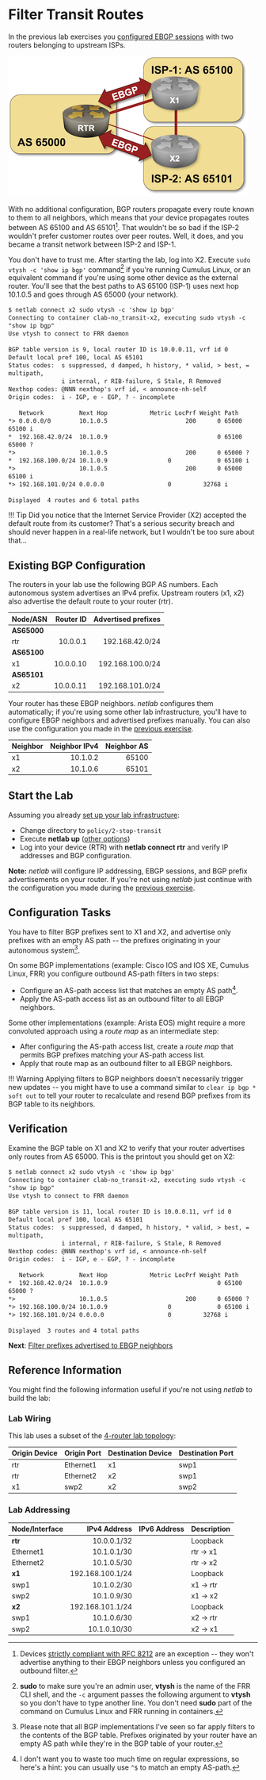 # Filter Transit Routes

In the previous lab exercises you [configured EBGP sessions](../basic/2-multihomed.md) with two routers belonging to upstream ISPs.

![Lab topology](topology-stop-transit.png)

With no additional configuration, BGP routers propagate every route known to them to all neighbors, which means that your device propagates routes between AS 65100 and AS 65101[^EF]. That wouldn't be so bad if the ISP-2 wouldn't prefer customer routes over peer routes. Well, it does, and you became a transit network between ISP-2 and ISP-1.

You don't have to trust me. After starting the lab, log into X2. Execute `sudo vtysh -c 'show ip bgp'` command[^VT] if you're running Cumulus Linux, or an equivalent command if you're using some other device as the external router. You'll see that the best paths to AS 65100 (ISP-1) uses next hop 10.1.0.5 and goes through AS 65000 (your network).

```
$ netlab connect x2 sudo vtysh -c 'show ip bgp'
Connecting to container clab-no_transit-x2, executing sudo vtysh -c "show ip bgp"
Use vtysh to connect to FRR daemon

BGP table version is 9, local router ID is 10.0.0.11, vrf id 0
Default local pref 100, local AS 65101
Status codes:  s suppressed, d damped, h history, * valid, > best, = multipath,
               i internal, r RIB-failure, S Stale, R Removed
Nexthop codes: @NNN nexthop's vrf id, < announce-nh-self
Origin codes:  i - IGP, e - EGP, ? - incomplete

   Network          Next Hop            Metric LocPrf Weight Path
*> 0.0.0.0/0        10.1.0.5                      200      0 65000 65100 i
*  192.168.42.0/24  10.1.0.9                               0 65100 65000 ?
*>                  10.1.0.5                      200      0 65000 ?
*  192.168.100.0/24 10.1.0.9                 0             0 65100 i
*>                  10.1.0.5                      200      0 65000 65100 i
*> 192.168.101.0/24 0.0.0.0                  0         32768 i

Displayed  4 routes and 6 total paths
```

!!! Tip
    Did you notice that the Internet Service Provider (X2) accepted the default route from its customer? That's a serious security breach and should never happen in a real-life network, but I wouldn't be too sure about that...

[^EF]: Devices [strictly compliant with RFC 8212](https://blog.ipspace.net/2023/06/default-ebgp-policy-rfc-8212.html) are an exception -- they won't advertise anything to their EBGP neighbors unless you configured an outbound filter.

[^VT]: **sudo** to make sure you're an admin user, **vtysh** is the name of the FRR CLI shell, and the `-c` argument passes the following argument to **vtysh** so you don't have to type another line. You don't need **sudo** part of the command on Cumulus Linux and FRR running in containers.

## Existing BGP Configuration

The routers in your lab use the following BGP AS numbers. Each autonomous system advertises an IPv4 prefix. Upstream routers (x1, x2) also advertise the default route to your router (rtr).

| Node/ASN | Router ID | Advertised prefixes |
|----------|----------:|--------------------:|
| **AS65000** ||
| rtr | 10.0.0.1 | 192.168.42.0/24 |
| **AS65100** ||
| x1 | 10.0.0.10 | 192.168.100.0/24 |
| **AS65101** ||
| x2 | 10.0.0.11 | 192.168.101.0/24 |

Your router has these EBGP neighbors. _netlab_ configures them automatically; if you're using some other lab infrastructure, you'll have to configure EBGP neighbors and advertised prefixes manually. You can also use the configuration you made in the [previous exercise](1-weights.md).

| Neighbor | Neighbor IPv4 | Neighbor AS |
|----------|--------------:|------------:|
| x1 | 10.1.0.2 | 65100 |
| x2 | 10.1.0.6 | 65101 |

## Start the Lab

Assuming you already [set up your lab infrastructure](../1-setup.md):

* Change directory to `policy/2-stop-transit`
* Execute **netlab up** ([other options](../external/index.md))
* Log into your device (RTR) with **netlab connect rtr** and verify IP addresses and BGP configuration.

**Note:** *netlab* will configure IP addressing, EBGP sessions, and BGP prefix advertisements on your router. If you're not using *netlab* just continue with the configuration you made during the [previous exercise](1-weights.md).

## Configuration Tasks

You have to filter BGP prefixes sent to X1 and X2, and advertise only prefixes with an empty AS path -- the prefixes originating in your autonomous system[^FT].

[^FT]: Please note that all BGP implementations I've seen so far apply filters to the contents of the BGP table. Prefixes originated by your router have an empty AS path while they're in the BGP table of your router.

On some BGP implementations (example: Cisco IOS and IOS XE, Cumulus Linux, FRR) you configure outbound AS-path filters in two steps:

* Configure an AS-path access list that matches an empty AS path[^RE].
* Apply the AS-path access list as an outbound filter to all EBGP neighbors.

[^RE]: I don't want you to waste too much time on regular expressions, so here's a hint: you can usually use `^$` to match an empty AS-path.

Some other implementations (example: Arista EOS) might require a more convoluted approach using a *route map* as an intermediate step:

* After configuring the AS-path access list, create a *route map* that permits BGP prefixes matching your AS-path access list.
* Apply that route map as an outbound filter to all EBGP neighbors.

!!! Warning
    Applying filters to BGP neighbors doesn't necessarily trigger new updates -- you might have to use a command similar to `clear ip bgp * soft out` to tell your router to recalculate and resend BGP prefixes from its BGP table to its neighbors.

## Verification

Examine the BGP table on X1 and X2 to verify that your router advertises only routes from AS 65000. This is the printout you should get on X2:

```
$ netlab connect x2 sudo vtysh -c 'show ip bgp'
Connecting to container clab-no_transit-x2, executing sudo vtysh -c "show ip bgp"
Use vtysh to connect to FRR daemon

BGP table version is 11, local router ID is 10.0.0.11, vrf id 0
Default local pref 100, local AS 65101
Status codes:  s suppressed, d damped, h history, * valid, > best, = multipath,
               i internal, r RIB-failure, S Stale, R Removed
Nexthop codes: @NNN nexthop's vrf id, < announce-nh-self
Origin codes:  i - IGP, e - EGP, ? - incomplete

   Network          Next Hop            Metric LocPrf Weight Path
*  192.168.42.0/24  10.1.0.9                               0 65100 65000 ?
*>                  10.1.0.5                      200      0 65000 ?
*> 192.168.100.0/24 10.1.0.9                 0             0 65100 i
*> 192.168.101.0/24 0.0.0.0                  0         32768 i

Displayed  3 routes and 4 total paths
```

**Next**: [Filter prefixes advertised to EBGP neighbors](3-prefix.md)

## Reference Information

You might find the following information useful if you're not using _netlab_ to build the lab:

### Lab Wiring

This lab uses a subset of the [4-router lab topology](../external/4-router.md):

| Origin Device | Origin Port | Destination Device | Destination Port |
|---------------|-------------|--------------------|------------------|
| rtr | Ethernet1 | x1 | swp1 |
| rtr | Ethernet2 | x2 | swp1 |
| x1 | swp2 | x2 | swp2 |

### Lab Addressing

| Node/Interface | IPv4 Address | IPv6 Address | Description |
|----------------|-------------:|-------------:|-------------|
| **rtr** |  10.0.0.1/32 |  | Loopback |
| Ethernet1 | 10.1.0.1/30 |  | rtr -> x1 |
| Ethernet2 | 10.1.0.5/30 |  | rtr -> x2 |
| **x1** |  192.168.100.1/24 |  | Loopback |
| swp1 | 10.1.0.2/30 |  | x1 -> rtr |
| swp2 | 10.1.0.9/30 |  | x1 -> x2 |
| **x2** |  192.168.101.1/24 |  | Loopback |
| swp1 | 10.1.0.6/30 |  | x2 -> rtr |
| swp2 | 10.1.0.10/30 |  | x2 -> x1 |
